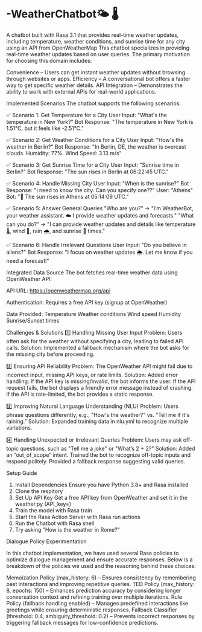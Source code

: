 # -WeatherChatbot🌤️ 🌡️
A chatbot built with Rasa 3.1 that provides real-time weather updates, including temperature, weather conditions, and sunrise time for any city using an API from OpenWeatherMap 
This chatbot specializes in providing real-time weather updates based on user queries. The primary motivation for choosing this domain includes:

Convenience – Users can get instant weather updates without browsing through websites or apps.
Efficiency – A conversational bot offers a faster way to get specific weather details.
API Integration – Demonstrates the ability to work with external APIs for real-world applications.

Implemented Scenarios
The chatbot supports the following scenarios:

✅ Scenario 1: Get Temperature for a City
User Input: "What's the temperature in New York?"
Bot Response: "The temperature in New York is 1.51°C, but it feels like -2.51°C."

✅ Scenario 2: Get Weather Conditions for a City
User Input: "How's the weather in Berlin?"
Bot Response: "In Berlin, DE, the weather is overcast clouds. Humidity: 77%. Wind Speed: 3.13 m/s"

✅ Scenario 3: Get Sunrise Time for a City
User Input: "Sunrise time in Berlin?"
Bot Response: "The sun rises in Berlin at 06:22:45 UTC."

✅ Scenario 4: Handle Missing City
User Input: "When is the sunrise?"
Bot Response: "I need to know the city. Can you specify one??"
User: "Athens"
Bot: "🌅 The sun rises in Athens at 05:14:09 UTC."

✅ Scenario 5: Answer General Queries
"Who are you?" → "I’m WeatherBot, your weather assistant. ☁️ I provide weather updates and forecasts."
"What can you do?" → "I can provide weather updates and details like temperature 🌡️, wind 💨, rain 🌧️, and sunrise 🌅 times."

✅ Scenario 6: Handle Irrelevant Questions
User Input: "Do you believe in aliens?"
Bot Response: "I focus on weather updates 🌦️. Let me know if you need a forecast!"

Integrated Data Source
The bot fetches real-time weather data using OpenWeather API:

 API URL: https://openweathermap.org/api
 
 Authentication: Requires a free API key (signup at OpenWeather)
 
 Data Provided:
Temperature
Weather conditions
Wind speed
Humidity
Sunrise/Sunset times

Challenges & Solutions
1️⃣ Handling Missing User Input
Problem: Users often ask for the weather without specifying a city, leading to failed API calls.
Solution: Implemented a fallback mechanism where the bot asks for the missing city before proceeding. 

2️⃣ Ensuring API Reliability
Problem: The OpenWeather API might fail due to incorrect input, missing API keys, or rate limits.
Solution: Added error handling:
If the API key is missing/invalid, the bot informs the user.
If the API request fails, the bot displays a friendly error message instead of crashing.
If the API is rate-limited, the bot provides a static response.

3️⃣ Improving Natural Language Understanding (NLU)
Problem: Users phrase questions differently, e.g., "How's the weather?" vs. "Tell me if it's raining."
Solution:
Expanded training data in nlu.yml to recognize multiple variations.

4️⃣ Handling Unexpected or Irrelevant Queries
Problem: Users may ask off-topic questions, such as "Tell me a joke" or "What’s 2 + 2?"
Solution:
Added an “out_of_scope” intent.
Trained the bot to recognize off-topic inputs and respond politely.
Provided a fallback response suggesting valid queries.

Setup Guide
1. Install Dependencies
Ensure you have Python 3.8+ and Rasa installed
2. Clone the respitory
3. Set Up API Key
Get a free API key from OpenWeather and set it in the weather.py (API_key=)
4. Train the model with Rasa train
5. Start the Rasa Action Server with Rasa run actions
6. Run the Chatbot with Rasa shell
7. Try asking "How is the weather in Rome?"

Dialogue Policy Experimentation

In this chatbot implementation, we have used several Rasa policies to optimize dialogue management and ensure accurate responses. Below is a breakdown of the policies we used and the reasoning behind these choices:

Memoization Policy (max_history: 6) – Ensures consistency by remembering past interactions and improving repetitive queries.
TED Policy (max_history: 8, epochs: 150) – Enhances prediction accuracy by considering longer conversation context and refining training over multiple iterations.
Rule Policy (fallback handling enabled) – Manages predefined interactions like greetings while ensuring deterministic responses.
Fallback Classifier (threshold: 0.4, ambiguity_threshold: 0.2) – Prevents incorrect responses by triggering fallback messages for low-confidence predictions.
